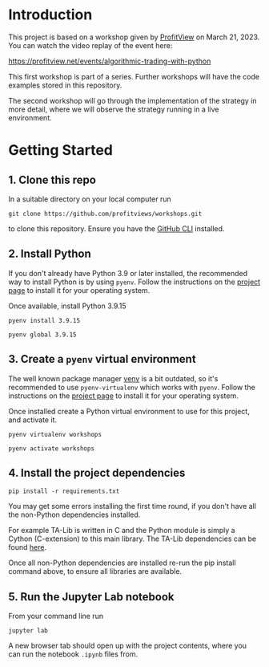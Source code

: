 # Introduction

This project is based on a workshop given by [ProfitView](https://profitview.net) on March 21, 2023. You can watch the video replay of the event here:

https://profitview.net/events/algorithmic-trading-with-python

This first workshop is part of a series. Further workshops will have the code examples stored in this repository.

The second workshop will go through the implementation of the strategy in more detail, where we will observe the strategy running in a live environment.


# Getting Started

## 1. Clone this repo

In a suitable directory on your local computer run

```shell
git clone https://github.com/profitviews/workshops.git
```

to clone this repository. Ensure you have the [GitHub CLI](https://github.com/cli/cli) installed.

## 2. Install Python 

If you don't already have Python 3.9 or later installed, the recommended way to install Python is by using `pyenv`. Follow the instructions on the [project page](https://github.com/pyenv/pyenv) to install it for your operating system.

Once available, install Python 3.9.15

```shell
pyenv install 3.9.15

pyenv global 3.9.15
```

## 3. Create a `pyenv` virtual environment

The well known package manager [venv](https://docs.python.org/3/library/venv.html) is a bit outdated, so it's recommended to use 
`pyenv-virtualenv` which works with `pyenv`. Follow the instructions on the [project page](https://github.com/pyenv/pyenv-virtualenv) to install it for your operating system.

Once installed create a Python virtual environment to use for this project, and activate it.

```shell
pyenv virtualenv workshops

pyenv activate workshops
```

## 4. Install the project dependencies

```shell
pip install -r requirements.txt
```

You may get some errors installing the first time round, if you don't have all the non-Python dependencies installed. 

For example TA-Lib is written in C and the Python module is simply a Cython (C-extension) to this main library. The TA-Lib dependencies can be found [here](https://github.com/TA-Lib/ta-lib-python#dependencies).

Once all non-Python dependencies are installed re-run the pip install command above, to ensure all libraries are available.

## 5. Run the Jupyter Lab notebook

From your command line run

```shell
jupyter lab
```

A new browser tab should open up with the project contents, where you can run the notebook `.ipynb` files from.